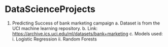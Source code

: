 # DataScienceProjects
1. Predicting Success of bank marketing campaign
  a. Dataset is from the UCI machine learning repository.
  b. Link: https://archive.ics.uci.edu/ml/datasets/bank+marketing
  c. Models used:
    i. Logistic Regression
    ii. Random Forests
  
